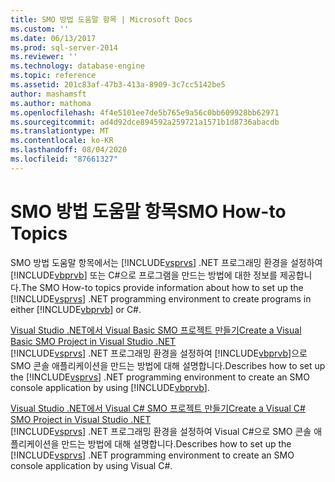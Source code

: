 ```yaml
---
title: SMO 방법 도움말 항목 | Microsoft Docs
ms.custom: ''
ms.date: 06/13/2017
ms.prod: sql-server-2014
ms.reviewer: ''
ms.technology: database-engine
ms.topic: reference
ms.assetid: 201c83af-47b3-413a-8909-3c7cc5142be5
author: mashamsft
ms.author: mathoma
ms.openlocfilehash: 4f4e5101ee7de5b765e9a56c0bb609928bb62971
ms.sourcegitcommit: ad4d92dce894592a259721a1571b1d8736abacdb
ms.translationtype: MT
ms.contentlocale: ko-KR
ms.lasthandoff: 08/04/2020
ms.locfileid: "87661327"
---
```

# <a name="smo-how-to-topics"></a><span data-ttu-id="77247-102">SMO 방법 도움말 항목</span><span class="sxs-lookup"><span data-stu-id="77247-102">SMO How-to Topics</span></span>
  <span data-ttu-id="77247-103">SMO 방법 도움말 항목에서는 [!INCLUDE[vsprvs](../../includes/vsprvs-md.md)] .NET 프로그래밍 환경을 설정하여 [!INCLUDE[vbprvb](../../includes/vbprvb-md.md)] 또는 C#으로 프로그램을 만드는 방법에 대한 정보를 제공합니다.</span><span class="sxs-lookup"><span data-stu-id="77247-103">The SMO How-to topics provide information about how to set up the [!INCLUDE[vsprvs](../../includes/vsprvs-md.md)] .NET programming environment to create programs in either [!INCLUDE[vbprvb](../../includes/vbprvb-md.md)] or C#.</span></span>  
  
 [<span data-ttu-id="77247-104">Visual Studio .NET에서 Visual Basic SMO 프로젝트 만들기</span><span class="sxs-lookup"><span data-stu-id="77247-104">Create a Visual Basic SMO Project in Visual Studio .NET</span></span>](../../../2014/database-engine/dev-guide/create-a-visual-basic-smo-project-in-visual-studio-net.md)  
 <span data-ttu-id="77247-105">[!INCLUDE[vsprvs](../../includes/vsprvs-md.md)] .NET 프로그래밍 환경을 설정하여 [!INCLUDE[vbprvb](../../includes/vbprvb-md.md)]으로 SMO 콘솔 애플리케이션을 만드는 방법에 대해 설명합니다.</span><span class="sxs-lookup"><span data-stu-id="77247-105">Describes how to set up the [!INCLUDE[vsprvs](../../includes/vsprvs-md.md)] .NET programming environment to create an SMO console application by using [!INCLUDE[vbprvb](../../includes/vbprvb-md.md)].</span></span>  
  
 [<span data-ttu-id="77247-106">Visual Studio .NET에서 Visual C&#35; SMO 프로젝트 만들기</span><span class="sxs-lookup"><span data-stu-id="77247-106">Create a Visual C&#35; SMO Project in Visual Studio .NET</span></span>](../../relational-databases/server-management-objects-smo/how-to-create-a-visual-csharp-smo-project-in-visual-studio-net.md)  
 <span data-ttu-id="77247-107">[!INCLUDE[vsprvs](../../includes/vsprvs-md.md)] .NET 프로그래밍 환경을 설정하여 Visual C#으로 SMO 콘솔 애플리케이션을 만드는 방법에 대해 설명합니다.</span><span class="sxs-lookup"><span data-stu-id="77247-107">Describes how to set up the [!INCLUDE[vsprvs](../../includes/vsprvs-md.md)] .NET programming environment to create an SMO console application by using Visual C#.</span></span>  
  
  
